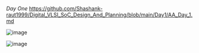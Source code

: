 *Day One*
https://github.com/Shashank-raut1999/Digital_VLSI_SoC_Design_And_Planning/blob/main/Day1/AA_Day_1.md

![image](https://github.com/piyushk246/Digital_VLSI_SoC_Design_And_Planning/assets/65733681/77dce345-cd42-4fc3-9a33-628eb09050d9)

![image](https://github.com/piyushk246/Digital_VLSI_SoC_Design_And_Planning/assets/65733681/d11bf32c-d6e8-456d-bc89-d3447b1a7637)
